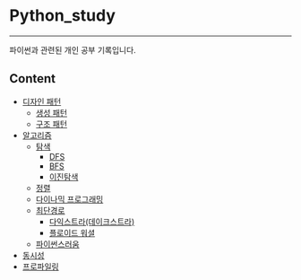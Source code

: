 # Python_study
------------------

파이썬과 관련된 개인 공부 기록입니다. 

## Content


- [디자인 패턴](#디자인패턴)
  - [생성 패턴](DesignPattern/Creational/intro.md)
  - [구조 패턴]()
- [알고리즘](#알고리즘)
  - [탐색]()
    - [DFS]()
    - [BFS]()
    - [이진탐색]()
  - [정렬]()
  - [다이나믹 프로그래밍]()
  - [최단경로]()
    - [다익스트라(데이크스트라)]()
    - [플로이드 워셜]()
  - [파이썬스러움]()
 - [동시성]()
 - [프로파일링]()
